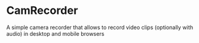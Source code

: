 # CamRecorder
A simple camera recorder that allows to record video clips (optionally with audio) in desktop and mobile browsers
